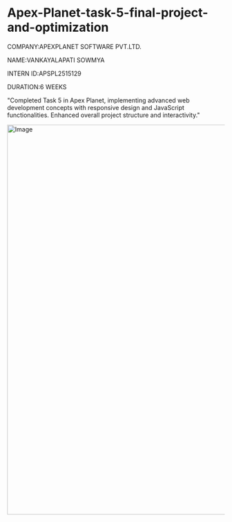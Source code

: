 # Apex-Planet-task-5-final-project-and-optimization

COMPANY:APEXPLANET SOFTWARE PVT.LTD.

NAME:VANKAYALAPATI SOWMYA

INTERN ID:APSPL2515129

DURATION:6 WEEKS

"Completed Task 5 in Apex Planet, implementing advanced web development concepts with responsive design and JavaScript functionalities. Enhanced overall project structure and interactivity."

<img width="1893" height="901" alt="Image" src="https://github.com/user-attachments/assets/5b7b995e-6bbb-4e56-bcd4-c0a95240a5c7" />
